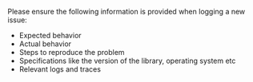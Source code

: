 Please ensure the following information is provided when logging a new issue:

<ul>
  <li>Expected behavior</li>
  <li>Actual behavior</li>
  <li>Steps to reproduce the problem</li>
  <li>Specifications like the version of the library, operating system etc</li>
  <li>Relevant logs and traces</li>
</ul>

